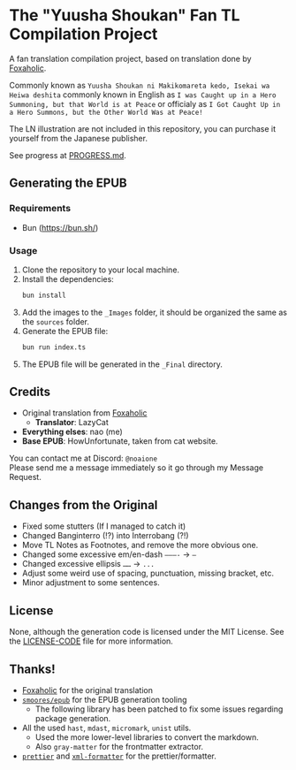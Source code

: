 # The "Yuusha Shoukan" Fan TL Compilation Project

A fan translation compilation project, based on translation done by [Foxaholic](https://www.foxaholic.com/novel/yuushou-ln/).

Commonly known as `Yuusha Shoukan ni Makikomareta kedo, Isekai wa Heiwa deshita` commonly known in English as `I was Caught up in a Hero Summoning, but that World is at Peace` or officialy as `I Got Caught Up in a Hero Summons, but the Other World Was at Peace!`

The LN illustration are not included in this repository, you can purchase it yourself from the Japanese publisher.

See progress at [PROGRESS.md](PROGRESS.md).

## Generating the EPUB
### Requirements
- Bun (https://bun.sh/)

### Usage
1. Clone the repository to your local machine.
2. Install the dependencies:
   ```bash
   bun install
   ```
3. Add the images to the `_Images` folder, it should be organized the same as the `sources` folder.
4. Generate the EPUB file:
   ```bash
   bun run index.ts
   ```
5. The EPUB file will be generated in the `_Final` directory.

## Credits
- Original translation from [Foxaholic](https://www.foxaholic.com/novel/yuushou-ln/)
  - **Translator**: LazyCat
- **Everything elses**: nao (me)
- **Base EPUB**: HowUnfortunate, taken from cat website.

You can contact me at Discord: `@noaione`<br />
Please send me a message immediately so it go through my Message Request.

## Changes from the Original
- Fixed some stutters (If I managed to catch it)
- Changed Banginterro (!?) into Interrobang (?!)
- Move TL Notes as Footnotes, and remove the more obvious one.
- Changed some excessive em/en-dash `———-` -> `—`
- Changed excessive ellipsis `……` -> `...`
- Adjust some weird use of spacing, punctuation, missing bracket, etc.
- Minor adjustment to some sentences.

## License

None, although the generation code is licensed under the MIT License. See the [LICENSE-CODE](LICENSE-CODE) file for more information.

## Thanks!
- [Foxaholic](https://www.foxaholic.com/novel/yuushou-ln/) for the original translation
- [`smoores/epub`](https://www.npmjs.com/package/@smoores/epub) for the EPUB generation tooling
  - The following library has been patched to fix some issues regarding package generation.
- All the used `hast`, `mdast`, `micromark`, `unist` utils.
  - Used the more lower-level libraries to convert the markdown.
  - Also `gray-matter` for the frontmatter extractor.
- [`prettier`](https://prettier.io/) and [`xml-formatter`](https://www.npmjs.com/package/xml-formatter) for the prettier/formatter.
